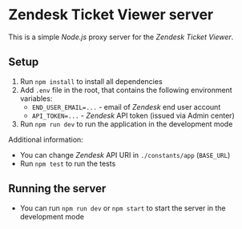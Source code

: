 # Zendesk Ticket Viewer server

This is a simple _Node.js_ proxy server for the _Zendesk Ticket Viewer_.

## Setup

1. Run `npm install` to install all dependencies
2. Add `.env` file in the root, that contains the following environment variables:
    * `END_USER_EMAIL=...` - email of _Zendesk_ end user account
    * `API_TOKEN=...` - _Zendesk_ API token (issued via Admin center)
3. Run `npm run dev` to run the application in the development mode

Additional information:
* You can change _Zendesk_ API URI in `./constants/app` (`BASE_URL`)
* Run `npm test` to run the tests

## Running the server

* You can run `npm run dev` or `npm start` to start the server in the development mode

